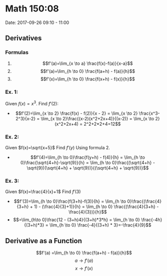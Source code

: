 # Math 150:08
Date: 2017-09-26 09:10 - 11:00

## Derivatives

### Formulas
 1. $$f'(a)=\lim_{x \to a} \frac{f(x)-f(a)}{x-a}$$
 2. $$f'(a)=\lim_{h \to 0} \frac{f(a+h) - f(a)}{h}$$
 2. $$f'(x)=\lim_{h \to 0} \frac{f(x+h) - f(x)}{h}$$

### Ex. 1:
Given $f(x)=x^3$. Find $f'(2)$:
 - $$f'(2)=\lim_{x \to 2} \frac{f(x) - f(2)}{x - 2} = \lim_{x \to 2} \frac{x^3-2^3}{x-2} = \lim_{x \to 2}\frac{(x-2)(x^2+2x+4)}{(x-2)} = \lim_{x \to 2}(x^2+2x+4) = 2^2+2*2+4=12$$

### Ex. 2:
Given $f(x)=\sqrt{x+5}$
Find $f'(y)$
Using formula 2.
 - $$f'(4)=\lim_{h \to 0}\frac{f(y+h) - f(4)}{h} = \lim_{h \to 0}\frac{\sqrt{4+h}-\sqrt{9}}{h} = \lim_{h \to 0}\frac{(\sqrt{4+h} - \sqrt{9})(\sqrt{4+h} + \sqrt{9})}{(\sqrt{4+h} + \sqrt{9})}$$

### Ex. 3:
Given $f(x)=\frac{4}{x}+1$
Find $f'(3)$
 - $$f'(3)=\lim_{h \to 0}\frac{f(3+h)-f(3)}{h} = \lim_{h \to 0}\frac{(\frac{4}{3+h} + 1) - (\frac{4}{3}+1)}{h} = \lim_{h \to 0} \frac{(\frac{4}{3+h} - \frac{4}{3})}{h}$$
 - $$=\lim_{h\to 0}\frac{12 - (3+h)4}{(3+h)*3*h} = \lim_{h \to 0} \frac{-4h}{(3+h)*3} = \lim_{h \to 0} \frac{-4}{(3+h) * 3}=-\frac{4}{9}$$

## Derivative as a Function
$$f'(a) =\lim_{h \to 0} \frac{f(a+h) - f(a)}{h}$$
$$a \to f'(a)$$
$$x \to f'(x)$$
